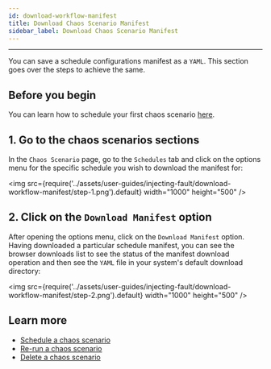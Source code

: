 ```yaml
---
id: download-workflow-manifest
title: Download Chaos Scenario Manifest
sidebar_label: Download Chaos Scenario Manifest
---
```


---

You can save a schedule configurations manifest as a `YAML`. This section goes over the steps to achieve the same.

## Before you begin

You can learn how to schedule your first chaos scenario [here](schedule-workflow.md).

## 1. Go to the chaos scenarios sections

In the `Chaos Scenario` page, go to the `Schedules` tab and click on the options menu for the specific schedule you wish to download the manifest for:

<img src={require('../assets/user-guides/injecting-fault/download-workflow-manifest/step-1.png').default} width="1000" height="500" />

## 2. Click on the `Download Manifest` option

After opening the options menu, click on the `Download Manifest` option. Having downloaded a particular schedule manifest, you can see the browser downloads list to see the status of the manifest download operation and then see the `YAML` file in your system's default download directory:

<img src={require('../assets/user-guides/injecting-fault/download-workflow-manifest/step-2.png').default} width="1000" height="500" />

## Learn more

- [Schedule a chaos scenario](schedule-workflow.md)
- [Re-run a chaos scenario](re-run-workflow.md)
- [Delete a chaos scenario](delete-workflow.md)
